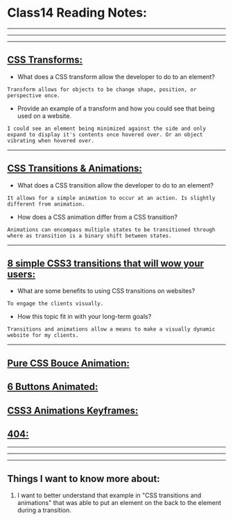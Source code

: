 # **Class14 Reading Notes:**
---
---
---

## [**CSS Transforms:**](http://learn.shayhowe.com/advanced-html-css/css-transforms/)

* What does a CSS transform allow the developer to do to an element?

```
Transform allows for objects to be change shape, position, or perspective once.
```

* Provide an example of a transform and how you could see that being used on a website.

```
I could see an element being minimized against the side and only expand to display it's contents once hovered over. Or an object vibrating when hovered over.
```

---

## [**CSS Transitions & Animations:**](http://learn.shayhowe.com/advanced-html-css/transitions-animations/)

* What does a CSS transition allow the developer to do to an element?

```
It allows for a simple animation to occur at an action. Is slightly different from animation.
```

* How does a CSS animation differ from a CSS transition?

```
Animations can encompass multiple states to be transitioned through where as transition is a binary shift between states.
```

---

## [**8 simple CSS3 transitions that will wow your users:**](http://www.webdesignerdepot.com/2014/05/8-simple-css3-transitions-that-will-wow-your-users)

* What are some benefits to using CSS transitions on websites?

```
To engage the clients visually.
```

* How this topic fit in with your long-term goals?

```
Transitions and animations allow a means to make a visually dynamic website for my clients.
```

---

## [**Pure CSS Bouce Animation:**](http://codepen.io/dp_lewis/pen/gCfBv)

## [**6 Buttons Animated:**](http://codepen.io/retyui/pen/ByoaXV)

## [**CSS3 Animations Keyframes:**](http://codepen.io/akshaychauhan/pen/oAfae)

## [**404:**](http://codepen.io/kieranfivestars/pen/MYdQxX)



---
---
---
## **Things I want to know more about:**

1. I want to better understand that example in "CSS transitions and animations" that was able to put an element on the back to the element during a transition.

